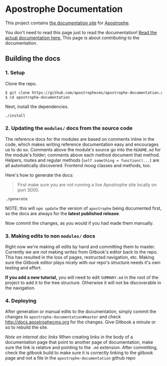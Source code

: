 Apostrophe Documentation
========================

This project contains [the documentation site](https://docs.apostrophecms.org/apostrophe/) for [Apostrophe](http://apostrophecms.org/).

You don't need to read this page just to read the documentation! [Read the actual documentation here.](https://docs.apostrophecms.org/apostrophe) This page is about *contributing* to the documentation.

Building the docs
-----------------

### 1. Setup

Clone the repo.

```sh
$ git clone https://github.com/apostrophecms/apostrophe-documentation.git
$ cd apostrophe-documentation
```

Next, install the dependencies.

```
./install
```

### 2. Updating the `modules/` docs from the source code

The reference docs for the modules are based on comments inline in the code, which makes writing reference documentation easy and encourages us to do so. Comments above the module's source go into the `README.md` for the module's folder; comments above each method document that method. Helpers, routes and regular methods (`self.something = function()...`) are all automatically discovered. Frontend moog classes and methods, too.

Here's how to generate the docs:

> First make sure you are not running a live Apostrophe site locally on port 3000.

```
./generate
```

NOTE: this will `npm update` the version of `apostrophe` being documented first, so the docs are always for the **latest published release**.

Now commit the changes, as you would if you had made them manually.

### 3. Making edits to non `modules/` docs

Right now we're making all edits by hand and committing them to master. Currently we are *not* making writes from Gitbook's editor back to the repo. This has resulted in the loss of pages, restructed navigation, etc. Making sure the Gitbook editor plays nicely with our repo's structure needs it's own testing and effort.

**If you add a new tutorial,** you will need to edit `SUMMARY.md` in the root of the project to add it to the tree structure. Otherwise it will not be discoverable in the navigation.

### 4. Deploying

After generation or manual edits to the documentation, simply commit the changes to `apostrophe-documentation#master` and check http://docs.apostrophecms.org for the changes. Give Gitbook a minute or so to rebuild the site.

*Note on internal doc links* When creating links in the body of a documentation page that point to another page of documentation, make sure the link is relative and pointing to the `.md` extension. After committing, check the gitbook build to make sure it is correctly linking to the gitbook page and not a file in the `apostrophe-documentation` github repo

